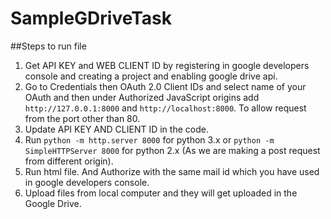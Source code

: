 # SampleGDriveTask

##Steps to run file

1. Get API KEY and WEB CLIENT ID by registering in google developers console and creating a project and enabling google drive api.
2. Go to Credentials then OAuth 2.0 Client IDs and select name of your OAuth and then under Authorized JavaScript origins add ``` http://127.0.0.1:8000 ``` and ``` http://localhost:8000 ```. To allow request from the port other than 80.
3. Update API KEY AND CLIENT ID in the code.
4. Run ``` python -m http.server 8000 ``` for python 3.x or ``` python -m SimpleHTTPServer 8000 ``` for python 2.x (As we are making a post request from different origin).
5. Run html file. And Authorize with the same mail id which you have used in google developers console.
6. Upload files from local computer and they will get uploaded in the Google Drive.
